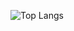 ![Top Langs](https://github-readme-stats.vercel.app/api/top-langs/?username=semmelsamu&layout=compact)
